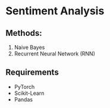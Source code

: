 # Sentiment Analysis
## Methods:
1. Naive Bayes
2. Recurrent Neural Network (RNN)

## Requirements
- PyTorch
- Scikit-Learn
- Pandas

